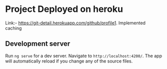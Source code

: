 # Project Deployed on heroku
Link:- https://git-detail.herokuapp.com/github/profile1. Implemented caching

## Development server

Run `ng serve` for a dev server. Navigate to `http://localhost:4200/`. The app will automatically reload if you change any of the source files.

